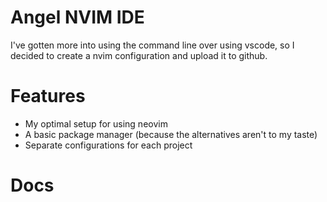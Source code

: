 # Angel NVIM IDE
I've gotten more into using the command line over using vscode, so I decided to create a nvim
configuration and upload it to github.

# Features
- My optimal setup for using neovim
- A basic package manager (because the alternatives aren't to my taste)
- Separate configurations for each project

# Docs